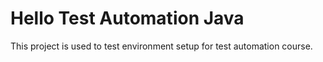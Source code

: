 # Hello Test Automation Java

This project is used to test environment setup for test automation course.
